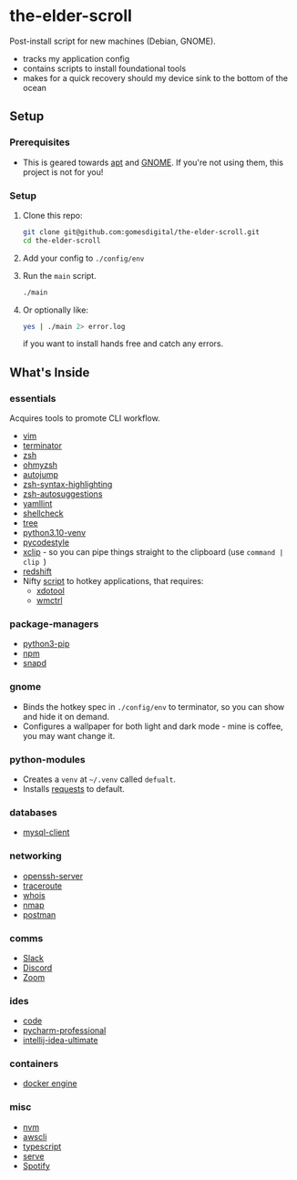 # the-elder-scroll
Post-install script for new machines (Debian, GNOME).

- tracks my application config
- contains scripts to install foundational tools
- makes for a quick recovery should my device sink to the bottom of the ocean

## Setup
### Prerequisites 
* This is geared towards [apt](https://github.com/Debian/apt) and [GNOME](https://github.com/GNOME). If you're not using them, this project is not for you!
### Setup
1. Clone this repo:
    ```bash
    git clone git@github.com:gomesdigital/the-elder-scroll.git
    cd the-elder-scroll
    ```
2. Add your config to ```./config/env```

3. Run the ```main``` script.
    ```bash
    ./main
    ```
        
4. Or optionally like:
    ```bash
    yes | ./main 2> error.log
    ```
    if you want to install hands free and catch any errors.
    
## What's Inside

### essentials

Acquires tools to promote CLI workflow.

* [vim](https://github.com/vim/vim)
* [terminator](https://github.com/gnome-terminator/terminator)
* [zsh](https://www.zsh.org/)
* [ohmyzsh](https://github.com/ohmyzsh/ohmyzsh)
* [autojump](https://github.com/ohmyzsh/ohmyzsh/tree/master/plugins/autojump)
* [zsh-syntax-highlighting](https://github.com/zsh-users/zsh-syntax-highlighting)
* [zsh-autosuggestions](https://github.com/zsh-users/zsh-autosuggestions)
* [yamllint](https://github.com/adrienverge/yamllint)
* [shellcheck](https://github.com/koalaman/shellcheck)
* [tree](https://github.com/deepmind/tree)
* [python3.10-venv](https://docs.python.org/3/library/venv.html)
* [pycodestyle](https://pypi.org/project/pycodestyle/)
* [xclip](https://github.com/astrand/xclip) - so you can pipe things straight to the clipboard (use ```command | clip ```)
* [redshift](https://github.com/awslabs/amazon-redshift-utils)
* Nifty [script](https://askubuntu.com/questions/174325/how-do-i-make-terminator-emulator-appear-and-disappear-like-guake) to hotkey applications, that requires:
    * [xdotool](https://github.com/jordansissel/xdotool)
    * [wmctrl](https://linux.die.net/man/1/wmctrl)

### package-managers
* [python3-pip](https://github.com/pypa/pip)
* [npm](https://github.com/npm)
* [snapd](https://github.com/snapcore/snapd)

### gnome
* Binds the hotkey spec in ```./config/env``` to terminator, so you can show and hide it on demand.
* Configures a wallpaper for both light and dark mode - mine is coffee, you may want change it.

### python-modules
* Creates a ```venv``` at ```~/.venv``` called ```defualt```.
* Installs [requests](https://github.com/psf/requests) to default.

### databases
* [mysql-client](https://github.com/PyMySQL/mysqlclient)

### networking
* [openssh-server](https://github.com/openssh/openssh-portable)
* [traceroute](https://traceroute.sourceforge.net/)
* [whois](https://github.com/rfc1036/whois)
* [nmap](https://github.com/nmap/nmap)
* [postman](https://snapcraft.io/postman)

### comms
* [Slack](https://snapcraft.io/slack)
* [Discord](https://discord.com/download)
* [Zoom](https://snapcraft.io/zoom-client)

### ides
* [code](https://visualstudio.microsoft.com/)
* [pycharm-professional](https://snapcraft.io/pycharm-professional)
* [intellij-idea-ultimate](https://snapcraft.io/intellij-idea-ultimate)

### containers
* [docker engine](https://docs.docker.com/engine/install/ubuntu/)

### misc
* [nvm](https://github.com/lukechilds/zsh-nvm)
* [awscli](https://github.com/aws/aws-cli)
* [typescript](https://github.com/microsoft/TypeScript)
* [serve](https://github.com/vercel/serve)
* [Spotify](https://snapcraft.io/spotify) 
